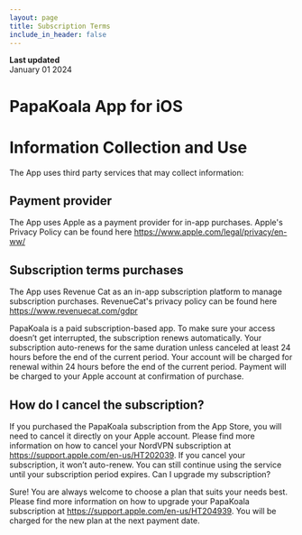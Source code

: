 ```yaml
---
layout: page
title: Subscription Terms
include_in_header: false
---
```


**Last updated**  
January 01 2024

# PapaKoala App for iOS

# Information Collection and Use

The App uses third party services that may collect information:

## Payment provider

The App uses Apple as a payment provider for in-app purchases.
Apple's Privacy Policy can be found here https://www.apple.com/legal/privacy/en-ww/

## Subscription terms purchases 

The App uses Revenue Cat as an in-app subscription platform to manage subscription purchases. 
RevenueCat's privacy policy can be found here https://www.revenuecat.com/gdpr 

PapaKoala is a paid subscription-based app.
To make sure your access doesn’t get interrupted, the subscription renews automatically. Your subscription auto-renews for the same duration unless canceled at least 24 hours before the end of the current period. Your account will be charged for renewal within 24 hours before the end of the current period. Payment will be charged to your Apple account at confirmation of purchase.

## How do I cancel the subscription?

If you purchased the PapaKoala subscription from the App Store, you will need to cancel it directly on your Apple account. Please find more information on how to cancel your NordVPN subscription at https://support.apple.com/en-us/HT202039.
If you cancel your subscription, it won’t auto-renew. You can still continue using the service until your subscription period expires.
Can I upgrade my subscription?

Sure! You are always welcome to choose a plan that suits your needs best. Please find more information on how to upgrade your PapaKoala subscription at https://support.apple.com/en-us/HT204939.
You will be charged for the new plan at the next payment date.



